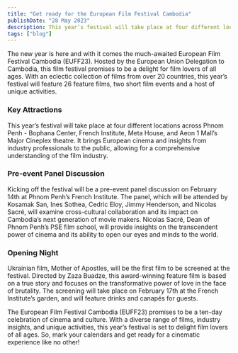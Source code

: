 ```yaml
---
title: "Get ready for the European Film Festival Cambodia"
publishDate: "28 May 2023"
description: This year’s festival will take place at four different locations
tags: ["blog"]
---
```


The new year is here and with it comes the much-awaited European Film Festival Cambodia (EUFF23). Hosted by the European Union Delegation to Cambodia, this film festival promises to be a delight for film lovers of all ages. With an eclectic collection of films from over 20 countries, this year’s festival will feature 26 feature films, two short film events and a host of unique activities.

### Key Attractions

This year’s festival will take place at four different locations across Phnom Penh - Bophana Center, French Institute, Meta House, and Aeon 1 Mall’s Major Cineplex theatre. It brings European cinema and insights from industry professionals to the public, allowing for a comprehensive understanding of the film industry.

### Pre-event Panel Discussion

Kicking off the festival will be a pre-event panel discussion on February 14th at Phnom Penh’s French Institute. The panel, which will be attended by Kosamak San, Ines Sothea, Cedric Eloy, Jimmy Henderson, and Nicolas Sacré, will examine cross-cultural collaboration and its impact on Cambodia’s next generation of movie makers. Nicolas Sacré, Dean of Phnom Penh’s PSE film school, will provide insights on the transcendent power of cinema and its ability to open our eyes and minds to the world.

### Opening Night

Ukrainian film, Mother of Apostles, will be the first film to be screened at the festival. Directed by Zaza Buadze, this award-winning feature film is based on a true story and focuses on the transformative power of love in the face of brutality. The screening will take place on February 17th at the French Institute’s garden, and will feature drinks and canapés for guests.

The European Film Festival Cambodia (EUFF23) promises to be a ten-day celebration of cinema and culture. With a diverse range of films, industry insights, and unique activities, this year’s festival is set to delight film lovers of all ages. So, mark your calendars and get ready for a cinematic experience like no other!
